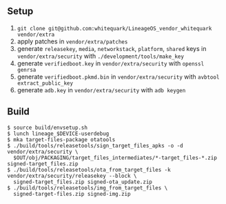 ## Setup

1. `git clone git@github.com:whitequark/LineageOS_vendor_whitequark vendor/extra`
2. apply patches in `vendor/extra/patches`
3. generate `releasekey`, `media`, `networkstack`, `platform`, `shared` keys in `vendor/extra/security` with `./development/tools/make_key`
4. generate `verifiedboot.key` in `vendor/extra/security` with `openssl genrsa`
5. generate `verifiedboot.pkmd.bin` in `vendor/extra/security` with `avbtool extract_public_key`
6. generate `adb.key` in `vendor/extra/security` with `adb keygen`

## Build

```console
$ source build/envsetup.sh
$ lunch lineage_$DEVICE-userdebug
$ mka target-files-package otatools
$ ./build/tools/releasetools/sign_target_files_apks -o -d vendor/extra/security \
  $OUT/obj/PACKAGING/target_files_intermediates/*-target_files-*.zip signed-target_files.zip
$ ./build/tools/releasetools/ota_from_target_files -k vendor/extra/security/releasekey --block \
  signed-target_files.zip signed-ota_update.zip
$ ./build/tools/releasetools/img_from_target_files \
  signed-target-files.zip signed-img.zip
```
